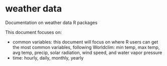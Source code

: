 weather data
============

Documentation on weather data R packages

This document focuses on:
- common variables: this document will focus on where R users can get the most common variables, following Worldclim: min temp, max temp, avg temp, precip, solar radiation, wind speed, and water vapor pressure
- time: hourly, daily, monthly, yearly
